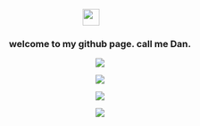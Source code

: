 <p align="center">
  <a href="#">
    <img style="padding-right: 32px;" src="https://media.giphy.com/media/hvRJCLFzcasrR4ia7z/giphy.gif" width="30">
  </a>
</p>

<h3 align="center">
  welcome to my github page. call me Dan.
</h3>

<!-- Github Stats -->
<p align="center">
  <a href="#">
    <img src="https://github-readme-stats.vercel.app/api/top-langs/?username=Dan-Mizu&layout=compact&hide_border=true&theme=github_dark" />
  </a>
</p>

<!-- Github Streak -->
<p align="center">
  <a href="#">
    <img src="http://github-readme-streak-stats.herokuapp.com?user=Dan-Mizu&theme=github-dark&hide_border=true&date_format=M%20j%5B%2C%20Y%5D" />
  </a>
</p>

<!-- Github Score -->
<p align="center">
  <a href="#">
    <img src="https://github-readme-stats.vercel.app/api?username=Dan-Mizu&count_private=true&show_icons=true&include_all_commits=true&hide_border=true&theme=github_dark" />
  </a>
</p>

<!-- Github Contribution Graph -->
<p align="center">
  <a href="#">
    <img src="https://activity-graph.herokuapp.com/graph?username=Dan-Mizu&theme=github-dark&hide_border=true" />
  </a>
</p>
